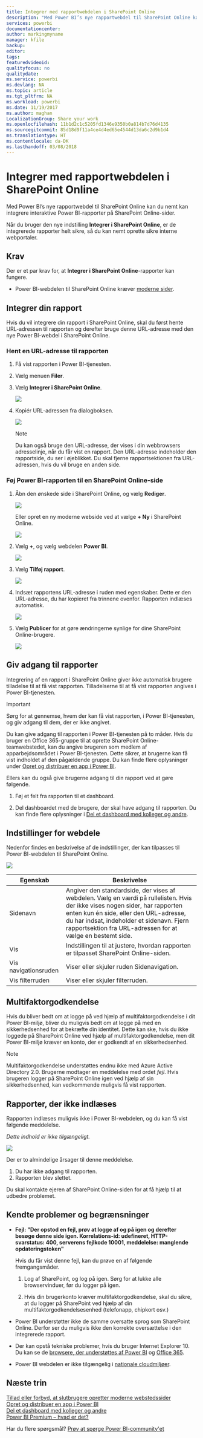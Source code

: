 ```yaml
---
title: Integrer med rapportwebdelen i SharePoint Online
description: "Med Power BI’s nye rapportwebdel til SharePoint Online kan du nemt kan integrere interaktive Power BI-rapporter på SharePoint Online-sider."
services: powerbi
documentationcenter: 
author: markingmyname
manager: kfile
backup: 
editor: 
tags: 
featuredvideoid: 
qualityfocus: no
qualitydate: 
ms.service: powerbi
ms.devlang: NA
ms.topic: article
ms.tgt_pltfrm: NA
ms.workload: powerbi
ms.date: 11/19/2017
ms.author: maghan
LocalizationGroup: Share your work
ms.openlocfilehash: 11b1d2c1c5205fd1346e9350b0a814b7d76d4135
ms.sourcegitcommit: 85d18d9f11a4ce4d4ed65e4544d13da6c2d9b1d4
ms.translationtype: HT
ms.contentlocale: da-DK
ms.lasthandoff: 03/08/2018
---
```

# <a name="embed-with-report-web-part-in-sharepoint-online"></a>Integrer med rapportwebdelen i SharePoint Online

Med Power BI’s nye rapportwebdel til SharePoint Online kan du nemt kan integrere interaktive Power BI-rapporter på SharePoint Online-sider.

Når du bruger den nye indstilling **Integrer i SharePoint Online**, er de integrerede rapporter helt sikre, så du kan nemt oprette sikre interne webportaler.

## <a name="requirements"></a>Krav

Der er et par krav for, at **Integrer i SharePoint Online**-rapporter kan fungere.

* Power BI-webdelen til SharePoint Online kræver [moderne sider](https://support.office.com/article/Allow-or-prevent-creation-of-modern-site-pages-by-end-users-c41d9cc8-c5c0-46b4-8b87-ea66abc6e63b).

## <a name="embed-your-report"></a>Integrer din rapport

Hvis du vil integrere din rapport i SharePoint Online, skal du først hente URL-adressen til rapporten og derefter bruge denne URL-adresse med den nye Power BI-webdel i SharePoint Online.

### <a name="get-a-url-to-your-report"></a>Hent en URL-adresse til rapporten

1. Få vist rapporten i Power BI-tjenesten.

2. Vælg menuen **Filer**.

3. Vælg **Integrer i SharePoint Online**.
   
    ![](media/service-embed-report-spo/powerbi-file-menu.png)

4. Kopiér URL-adressen fra dialogboksen.

    ![](media/service-embed-report-spo/powerbi-embed-link-sharepoint.png)

   > [!NOTE]
   > Du kan også bruge den URL-adresse, der vises i din webbrowsers adresselinje, når du får vist en rapport. Den URL-adresse indeholder den rapportside, du ser i øjeblikket. Du skal fjerne rapportsektionen fra URL-adressen, hvis du vil bruge en anden side.

### <a name="add-the-power-bi-report-to-a-sharepoint-online-page"></a>Føj Power BI-rapporten til en SharePoint Online-side

1. Åbn den ønskede side i SharePoint Online, og vælg **Rediger**.

    ![](media/service-embed-report-spo/powerbi-sharepoint-edit-page.png)

    Eller opret en ny moderne webside ved at vælge **+ Ny** i SharePoint Online.

    ![](media/service-embed-report-spo/powerbi-sharepoint-new-page.png)

2. Vælg **+**, og vælg webdelen **Power BI**.

    ![](media/service-embed-report-spo/powerbi-sharepoint-new-web-part.png)

3. Vælg **Tilføj rapport**.

    ![](media/service-embed-report-spo/powerbi-sharepoint-new-report.png)

4. Indsæt rapportens URL-adresse i ruden med egenskaber. Dette er den URL-adresse, du har kopieret fra trinnene ovenfor. Rapporten indlæses automatisk.

    ![](media/service-embed-report-spo/powerbi-sharepoint-new-web-part-properties.png)

5. Vælg **Publicer** for at gøre ændringerne synlige for dine SharePoint Online-brugere.

    ![](media/service-embed-report-spo/powerbi-sharepoint-report-loaded.png)

## <a name="granting-access-to-reports"></a>Giv adgang til rapporter

Integrering af en rapport i SharePoint Online giver ikke automatisk brugere tilladelse til at få vist rapporten. Tilladelserne til at få vist rapporten angives i Power BI-tjenesten.

> [!IMPORTANT]
> Sørg for at gennemse, hvem der kan få vist rapporten, i Power BI-tjenesten, og giv adgang til dem, der er ikke angivet.

Du kan give adgang til rapporten i Power BI-tjenesten på to måder. Hvis du bruger en Office 365-gruppe til at oprette SharePoint Online-teamwebstedet, kan du angive brugeren som medlem af apparbejdsområdet i Power BI-tjenesten. Dette sikrer, at brugerne kan få vist indholdet af den pågældende gruppe. Du kan finde flere oplysninger under [Opret og distribuer en app i Power BI](service-create-distribute-apps.md).

Ellers kan du også give brugerne adgang til din rapport ved at gøre følgende.

1. Føj et felt fra rapporten til et dashboard.

2. Del dashboardet med de brugere, der skal have adgang til rapporten. Du kan finde flere oplysninger i [Del et dashboard med kolleger og andre](service-share-dashboards.md).

## <a name="web-part-settings"></a>Indstillinger for webdele

Nedenfor findes en beskrivelse af de indstillinger, der kan tilpasses til Power BI-webdelen til SharePoint Online.

![](media/service-embed-report-spo/powerbi-sharepoint-web-part-properties.png)

| Egenskab | Beskrivelse |
| --- | --- |
| Sidenavn |Angiver den standardside, der vises af webdelen. Vælg en værdi på rullelisten. Hvis der ikke vises nogen sider, har rapporten enten kun én side, eller den URL-adresse, du har indsat, indeholder et sidenavn. Fjern rapportsektion fra URL-adressen for at vælge en bestemt side. |
| Vis |Indstillingen til at justere, hvordan rapporten er tilpasset SharePoint Online-siden. |
| Vis navigationsruden |Viser eller skjuler ruden Sidenavigation. |
| Vis filterruden |Viser eller skjuler filterruden. |

## <a name="multi-factor-authentication"></a>Multifaktorgodkendelse

Hvis du bliver bedt om at logge på ved hjælp af multifaktorgodkendelse i dit Power BI-miljø, bliver du muligvis bedt om at logge på med en sikkerhedsenhed for at bekræfte din identitet. Dette kan ske, hvis du ikke loggede på SharePoint Online ved hjælp af multifaktorgodkendelse, men dit Power BI-miljø kræver en konto, der er godkendt af en sikkerhedsenhed.

> [!NOTE]
> Multifaktorgodkendelse understøttes endnu ikke med Azure Active Directory 2.0. Brugerne modtager en meddelelse med ordet *fejl*. Hvis brugeren logger på SharePoint Online igen ved hjælp af sin sikkerhedsenhed, kan vedkommende muligvis få vist rapporten.

## <a name="reports-that-do-not-load"></a>Rapporter, der ikke indlæses

Rapporten indlæses muligvis ikke i Power BI-webdelen, og du kan få vist følgende meddelelse.

*Dette indhold er ikke tilgængeligt.*

![](media/service-embed-report-spo/powerbi-sharepoint-report-not-found.png)

Der er to almindelige årsager til denne meddelelse.

1. Du har ikke adgang til rapporten.
2. Rapporten blev slettet.

Du skal kontakte ejeren af SharePoint Online-siden for at få hjælp til at udbedre problemet.

## <a name="known-issues-and-limitations"></a>Kendte problemer og begrænsninger

* **Fejl: "Der opstod en fejl, prøv at logge af og på igen og derefter besøge denne side igen. Korrelations-id: udefineret, HTTP-svarstatus: 400, serverens fejlkode 10001, meddelelse: manglende opdateringstoken"**
  
  Hvis du får vist denne fejl, kan du prøve en af følgende fremgangsmåder.
  
  1. Log af SharePoint, og log på igen. Sørg for at lukke alle browservinduer, før du logger på igen.

  2. Hvis din brugerkonto kræver multifaktorgodkendelse, skal du sikre, at du logger på SharePoint ved hjælp af din multifaktorgodkendelsesenhed (telefonapp, chipkort osv.)

* Power BI understøtter ikke de samme oversatte sprog som SharePoint Online. Derfor ser du muligvis ikke den korrekte oversættelse i den integrerede rapport.

* Der kan opstå tekniske problemer, hvis du bruger Internet Explorer 10. Du kan se de [browsere, der understøttes af Power BI](service-browser-support.md) og [Office 365](https://products.office.com/office-system-requirements#Browsers-section).

* Power BI webdelen er ikke tilgængelig i [nationale cloudmiljøer](https://powerbi.microsoft.com/en-us/clouds/). 

## <a name="next-steps"></a>Næste trin

[Tillad eller forbyd, at slutbrugere opretter moderne webstedssider](https://support.office.com/article/Allow-or-prevent-creation-of-modern-site-pages-by-end-users-c41d9cc8-c5c0-46b4-8b87-ea66abc6e63b)  
[Opret og distribuer en app i Power BI](service-create-distribute-apps.md)  
[Del et dashboard med kolleger og andre](service-share-dashboards.md)  
[Power BI Premium – hvad er det?](service-premium.md)  

Har du flere spørgsmål? [Prøv at spørge Power BI-community'et](http://community.powerbi.com/) 

